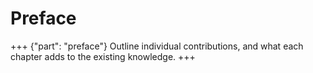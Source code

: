 # Preface
+++ {"part": "preface"}
Outline individual contributions, and what each chapter adds to the existing knowledge.
+++